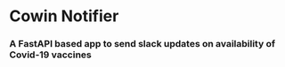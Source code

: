 # Cowin Notifier

### A FastAPI based app to send slack updates on availability of Covid-19 vaccines
